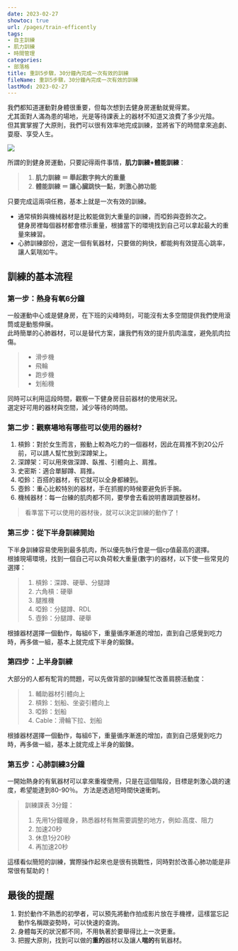 ```yaml
---
date: 2023-02-27
showtoc: true
url: /pages/train-efficently
tags:
- 自主訓練
- 肌力訓練
- 時間管理
categories:
- 部落格
title: 重訓5步驟，30分鐘內完成一次有效的訓練
fileName: 重訓5步驟，30分鐘內完成一次有效的訓練
lastMod: 2023-02-27
---
```

我們都知道運動對身體很重要，但每次想到去健身房運動就覺得累。  
尤其面對人滿為患的場地，光是等待課表上的器材不知道又浪費了多少光陰。  
但其實掌握了大原則，我們可以很有效率地完成訓練，並將省下的時間拿來追劇、耍廢、享受人生。  

![](https://cdn.jsdelivr.net/gh/xiang0805/blogimage@main/img/%e9%87%8d%e8%a8%935%e6%ad%a5%e9%a9%9f.jpg)

所謂的到健身房運動，只要記得兩件事情，**肌力訓練+體能訓練**：
> 1. **肌力訓練 ＝ 舉起數字夠大的重量**
> 2. **體能訓練 ＝ 讓心臟跳快一點，刺激心肺功能**

只要完成這兩項任務，基本上就是一次有效的訓練。

* 通常槓鈴與機械器材是比較能做到大重量的訓練，而啞鈴與壺鈴次之。  
健身房裡每個器材都會標示重量，根據當下的環境找到自己可以拿起最大的重量來練習。
* 心肺訓練部份，選定一個有氧器材，只要做的夠快，都能夠有效提高心跳率，讓人氣喘如牛。

## 訓練的基本流程

### 第一步：熱身有氧6分鐘

一般運動中心或是健身房，在下班的尖峰時刻，可能沒有太多空間提供我們使用滾筒或是動態伸展。  
此時簡單的心肺器材，可以是替代方案，讓我們有效的提升肌肉溫度，避免肌肉拉傷。  
>* 滑步機
>* 飛輪
>* 跑步機
>* 划船機

同時可以利用這段時間，觀察一下健身房目前器材的使用狀況。  
選定好可用的器材與空間，減少等待的時間。

### 第二步：觀察場地有哪些可以使用的器材?

1. 槓鈴：對於女生而言，搬動上較為吃力的一個器材，因此在肩推不到20公斤前，可以請人幫忙放到深蹲架上。
2. 深蹲架：可以用來做深蹲、臥推、引體向上、肩推。
3. 史密斯：適合單腳蹲、肩推。
4. 啞鈴：百搭的器材，有它就可以全身都練到。
5. 壺鈴：重心比較特別的器材，手在抓握的時候要避免折手腕。
6. 機械器材：每一台練的肌肉都不同，要學會去看說明書跟調整器材。

> 看準當下可以使用的器材後，就可以決定訓練的動作了！

### 第三步：從下半身訓練開始

下半身訓練容易使用到最多肌肉，所以優先執行會是一個cp值最高的選擇。  
根據現場環境，找到一個自己可以負荷較大重量(數字)的器材，以下使一些常見的選擇：

>1. 槓鈴：深蹲、硬舉、分腿蹲
>2. 六角槓：硬舉
>3. 腿推機
>4. 啞鈴：分腿蹲、RDL
>5. 壺鈴：分腿蹲、硬舉

根據器材選擇一個動作，每組6下，重量循序漸進的增加，直到自己感覺到吃力時，再多做一組，基本上就完成下半身的鍛鍊。

### 第四步：上半身訓練

大部分的人都有駝背的問題，可以先做背部的訓練幫忙改善肩膀活動度：
>1. 輔助器材引體向上
>2. 槓鈴：划船、坐姿引體向上
>3. 啞鈴：划船
>4. Cable：滑輪下拉、划船

根據器材選擇一個動作，每組6下，重量循序漸進的增加，直到自己感覺到吃力時，再多做一組，基本上就完成上半身的鍛鍊。

### 第五步：心肺訓練3分鐘

一開始熱身的有氧器材可以拿來重複使用，只是在這個階段，目標是刺激心跳的速度，希望能達到80-90％。
方法是透過短時間快速衝刺。
>訓練課表 3分鐘：
>1. 先用1分鐘暖身，熟悉器材有無需要調整的地方，例如:高度、阻力
>2. 加速20秒
>3. 休息1分20秒
>4. 再加速20秒

這樣看似簡短的訓練，實際操作起來也是很有挑戰性，同時對於改善心肺功能是非常很有幫助的！

## 最後的提醒

1. 對於動作不熟悉的初學者，可以預先將動作拍成影片放在手機裡，這樣當忘記動作名稱跟姿勢時，可以快速的查詢。
2. 身體每天的狀況都不同，不用執著於要舉得比上一次更重。
3. 把握大原則，找到可以做的**重的**器材以及讓人**喘的**有氧器材。
